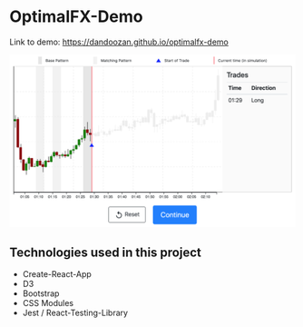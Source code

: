 # OptimalFX-Demo

Link to demo: https://dandoozan.github.io/optimalfx-demo

<img src="misc/demo_screenshot.png" width="600" alt="Demo screenshot">

## Technologies used in this project
- Create-React-App
- D3
- Bootstrap
- CSS Modules
- Jest / React-Testing-Library
